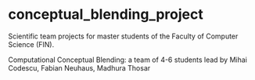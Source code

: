 conceptual_blending_project
===========================

Scientific team projects for master students of the Faculty of Computer Science (FIN). 

Computational Conceptual Blending: a team of 4-6 students lead by Mihai Codescu, Fabian Neuhaus, Madhura Thosar
